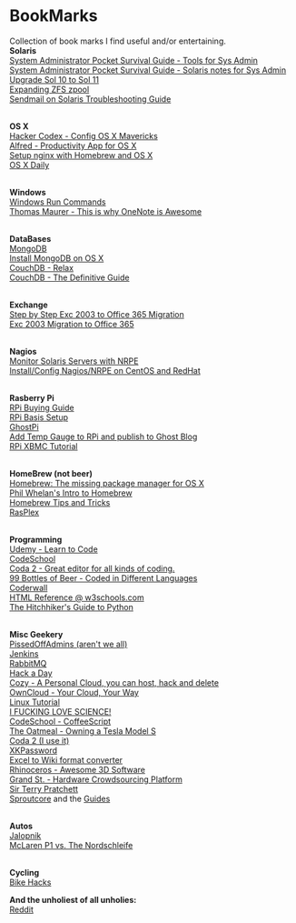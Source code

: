 BookMarks
=========

Collection of book marks I find useful and/or entertaining. 
<br><b>Solaris</b>
<br><a href="http://users.cis.fiu.edu/~tho01/psg/tool.html">System Administrator Pocket Survival Guide - Tools for Sys Admin</a>
<br><a href="http://users.cis.fiu.edu/~tho01/psg/sol.html">System Administrator Pocket Survival Guide - Solaris notes for Sys Admin</a>
<br><a href="http://rainbow.chard.org/2012/01/16/upgrading-solaris-10-to-solaris-11-things-you-should-know/">Upgrade Sol 10 to Sol 11</a>
<br><a href="http://jsosic.wordpress.com/2013/01/01/expanding-zfs-zpool-raid/">Expanding ZFS zpool</a>
<br><a href="http://thegeekdiary.com/the-ultimate-solaris-sendmail-troubleshooting-guide/">Sendmail on Solaris Troubleshooting Guide</a>


<br><b>OS X</b>
<br><a href="http://hackercodex.com/guide/mac-osx-mavericks-10.9-configuration/">Hacker Codex - Config OS X Mavericks</a>
<br><a href="http://www.alfredapp.com/">Alfred - Productivity App for OS X</a>
<br><a href="http://paulherron.com/blog/simple_nginx_setup_with_homebrew/">Setup nginx with Homebrew and OS X</a>
<br><a href="http://osxdaily.com/">OS X Daily</a>


<br><b>Windows</b>
<br><a href="http://community.spiceworks.com/how_to/show/88456-windows-run-commands#comments">Windows Run Commands</a>
<br><a href="http://www.thomasmaurer.ch/2014/02/this-is-why-onenote-is-awesome/">Thomas Maurer - This is why OneNote is Awesome</a>


<br><b>DataBases</b>
<br><a href="http://www.mongodb.org/">MongoDB</a>
<br><a href="http://docs.mongodb.org/manual/tutorial/install-mongodb-on-os-x/">Install MongoDB on OS X</a>
<br><a href="http://couchdb.apache.org">CouchDB - Relax</a>
<br><a href="http://guide.couchdb.org/editions/1/en/index.html">CouchDB - The Definitive Guide</a>


<br><b>Exchange</b>
<br><a href="http://blogs.technet.com/b/canitpro/archive/2013/05/31/step-by-step-migration-of-exchange-2003-server-to-office-365.aspx">Step by Step Exc 2003 to Office 365 Migration</a>
<br><a href="http://office365support.ca/exchange-2003-cutover-migration-to-the-new-office-365/">Exc 2003 Migration to Office 365</a>


<br><b>Nagios</b>
<br><a href="http://linuxdrops.com/how-to-monitor-remote-solaris-server-using-nagios-nrpe/">Monitor Solaris Servers with NRPE</a>
<br><a href="http://sharadchhetri.com/2013/03/02/how-to-install-and-configure-nagios-nrpe-in-centos-and-red-hat/">Install/Config Nagios/NRPE on CentOS and RedHat</a>


<br><b>Rasberry Pi</b>
<br><a href="http://elinux.org/RPi_Buying_Guide">RPi Buying Guide</a>
<br><a href="http://elinux.org/RPi_Hardware_Basic_Setup#Typical_Hardware_You_Will_Need">RPi Basis Setup</a>
<br><a href="http://ghostpi.org/">GhostPi</a>
<br><a href="http://kimondo.co.uk/plotting-cpu-temperature-ghost/">Add Temp Gauge to RPi and publish to Ghost Blog</a>
<br><a href="http://mymediaexperience.com/raspberry-pi-xbmc-with-raspbmc/">RPi XBMC Tutorial</a>


<br><b>HomeBrew (not beer)</b>
<br><a href="http://brew.sh">Homebrew: The missing package manager for OS X</a>
<br><a href="http://www.bigfastblog.com/homebrew-intro-to-the-mac-os-x-package-installer">Phil Whelan's Intro to Homebrew</a>
<br><a href="https://github.com/Homebrew/homebrew/wiki/Tips-N%27-Tricks">Homebrew Tips and Tricks</a>
<br><a href="http://www.rasplex.com/">RasPlex</a>


<br><b>Programming</b>
<br><a href="https://www.udemy.com/">Udemy - Learn to Code</a>
<br><a href="https://www.codeschool.com">CodeSchool</a>
<br><a href="https://panic.com/coda/">Coda 2 - Great editor for all kinds of coding.</a>
<br><a href="http://www.99-bottles-of-beer.net">99 Bottles of Beer - Coded in Different Languages</a>
<br><a href="https://coderwall.com/welcome">Coderwall</a>
<br><a href="http://www.w3schools.com/tags/default.asp">HTML Reference @ w3schools.com</a>
<br><a href="http://docs.python-guide.org/en/latest/">The Hitchhiker's Guide to Python</a>


<br><b>Misc Geekery</b>
<br><a href="http://pissedoffadmins.com">PissedOffAdmins (aren't we all)</a>
<br><a href="http://jenkins-ci.org">Jenkins</a>
<br><a href="http://www.rabbitmq.com/">RabbitMQ</a>
<br><a href="http://hackaday.com/">Hack a Day</a>
<br><a href="http://cozy.io">Cozy - A Personal Cloud, you can host, hack and delete</a>
<br><a href="http://owncloud.org">OwnCloud - Your Cloud, Your Way</a>
<br><a href="http://ryanstutorials.net/linuxtutorial/">Linux Tutorial</a>
<br><a href="http://www.iflscience.com/">I FUCKING LOVE SCIENCE!</a>
<br><a href="http://coffeescript.codeschool.com/?utm_source=github&utm_medium=coffeescript_option&utm_campaign=trygit">CodeSchool - CoffeeScript</a>
<br><a href="http://theoatmeal.com/comics/tesla_model_s">The Oatmeal - Owning a Tesla Model S</a>
<br><a href="https://panic.com/coda/buy.html">Coda 2 (I use it)</a>
<br><a href="https://www.xkpasswd.net/c/index.cgi">XKPassword</a>
<br><a href="http://excel2wiki.net">Excel to Wiki format converter</a>
<br><a href="http://www.rhino3d.com">Rhinoceros - Awesome 3D Software</a>
<br><a href="https://grandst.com/">Grand St. - Hardware Crowdsourcing Platform</a>
<br><a href="http://www.terrypratchettbooks.com">Sir Terry Pratchett</a>
<br><a href="http://sproutcore.com">Sproutcore</a> and the <a href="http://guides.sproutcore.com">Guides</a>


<br><b>Autos</b>
<br><a href="http://jalopnik.com/">Jalopnik</a>
<br><a href="https://www.youtube.com/watch?v=E9IWiTpWeiM">McLaren P1 vs. The Nordschleife</a>


<br><b>Cycling</b>
<br><a href="http://www.bikehacks.com/bikehacks/">Bike Hacks</a>


<b>And the unholiest of all unholies:</b>
<br><a href="http://www.reddit.com/">Reddit</a>




